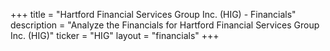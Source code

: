 +++
title = "Hartford Financial Services Group Inc. (HIG) - Financials"
description = "Analyze the Financials for Hartford Financial Services Group Inc. (HIG)"
ticker = "HIG"
layout = "financials"
+++

